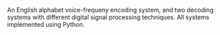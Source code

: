 An English alphabet voice-frequeny encoding system, and two decoding systems with different digital signal processing techniques. All systems implemented using Python. 
